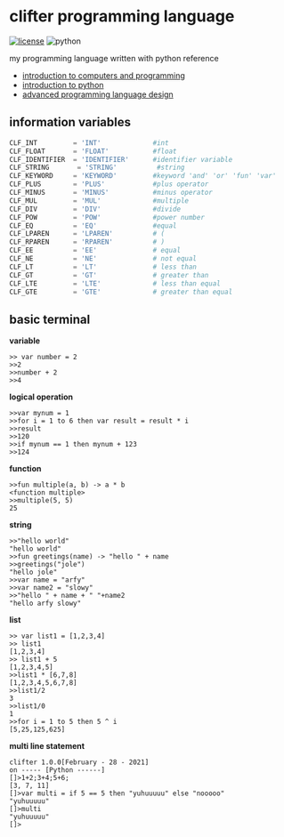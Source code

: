 # clifter programming language

[![license](https://img.shields.io/github/license/slowy07/slowy_programming_language?style=for-the-badge)](LICENSE)
![python](https://img.shields.io/badge/Python-3776AB?style=for-the-badge&logo=python&logoColor=white)

my programming language written with python
reference
- [introduction to computers and programming](https://www.pearsonhighered.com/assets/samplechapter/0/3/2/1/0321537114.pdf)
- [introduction to python](http://tdc-www.harvard.edu/Python.pdf)
- [advanced programming language design](https://www.researchgate.net/publication/220692467_Advanced_programming_language_design)


## information variables
```python
CLF_INT			= 'INT'             #int
CLF_FLOAT    	= 'FLOAT'           #float
CLF_IDENTIFIER	= 'IDENTIFIER'      #identifier variable
CLF_STRING       = 'STRING'          #string
CLF_KEYWORD		= 'KEYWORD'         #keyword 'and' 'or' 'fun' 'var'
CLF_PLUS     	= 'PLUS'            #plus operator
CLF_MINUS    	= 'MINUS'           #minus operator
CLF_MUL      	= 'MUL'             #multiple
CLF_DIV      	= 'DIV'             #divide
CLF_POW			= 'POW'             #power number
CLF_EQ			= 'EQ'              #equal 
CLF_LPAREN   	= 'LPAREN'          # (
CLF_RPAREN   	= 'RPAREN'          # )
CLF_EE			= 'EE'              # equal
CLF_NE			= 'NE'              # not equal
CLF_LT			= 'LT'              # less than
CLF_GT			= 'GT'              # greater than
CLF_LTE			= 'LTE'             # less than equal
CLF_GTE			= 'GTE'             # greater than equal
```

## basic terminal
**variable**
```
>> var number = 2
>>2
>>number + 2
>>4
```
**logical operation**
```
>>var mynum = 1
>>for i = 1 to 6 then var result = result * i
>>result
>>120
>>if mynum == 1 then mynum + 123
>>124
```
**function**
```
>>fun multiple(a, b) -> a * b
<function multiple>
>>multiple(5, 5)
25
```
**string**
```
>>"hello world"
"hello world"
>>fun greetings(name) -> "hello " + name
>>greetings("jole")
"hello jole"
>>var name = "arfy"
>>var name2 = "slowy"
>>"hello " + name + " "+name2
"hello arfy slowy"
```
**list**
```
>> var list1 = [1,2,3,4]
>> list1
[1,2,3,4]
>> list1 + 5
[1,2,3,4,5]
>>list1 * [6,7,8]
[1,2,3,4,5,6,7,8]
>>list1/2
3
>>list1/0
1
>>for i = 1 to 5 then 5 ^ i
[5,25,125,625]
```
**multi line statement**
```
clifter 1.0.0[February - 28 - 2021] 
on ----- [Python ------]
[]>1+2;3+4;5+6;
[3, 7, 11]
[]>var multi = if 5 == 5 then "yuhuuuuu" else "nooooo"
"yuhuuuuu"
[]>multi
"yuhuuuuu"
[]>
```